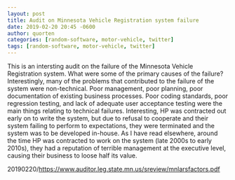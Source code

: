 ```yaml
---
layout: post
title: Audit on Minnesota Vehicle Registration system failure
date: 2019-02-20 20:45 -0600
author: quorten
categories: [random-software, motor-vehicle, twitter]
tags: [random-software, motor-vehicle, twitter]
---
```


This is an intersting audit on the failure of the Minnesota Vehicle
Registration system.  What were some of the primary causes of the
failure?  Interestingly, many of the problems that contributed to the
failure of the system were non-technical.  Poor management, poor
planning, poor documentation of existing business processes.  Poor
coding standards, poor regression testing, and lack of adequate user
acceptance testing were the main things relating to technical
failures.  Interesting, HP was contracted out early on to write the
system, but due to refusal to cooperate and their system failing to
perform to expectations, they were terminated and the system was to be
developed in-house.  As I have read elsewhere, around the time HP was
contracted to work on the system (late 2000s to early 2010s), they had
a reputation of terrible management at the executive level, causing
their business to loose half its value.

20190220/https://www.auditor.leg.state.mn.us/sreview/mnlarsfactors.pdf
